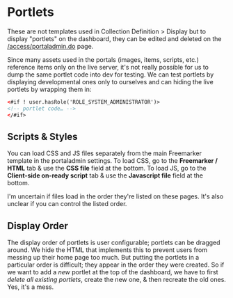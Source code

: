 # Portlets

These are not templates used in Collection Definition > Display but to display "portlets" on the dashboard, they can be edited and deleted on the [/access/portaladmin.do](https://vault.cca.edu/access/portaladmin.do) page.

Since many assets used in the portals (images, items, scripts, etc.) reference items only on the live server, it's not really possible for us to dump the same portlet code into dev for testing. We can test portlets by displaying developmental ones only to ourselves and can hiding the live portlets by wrapping them in:

```html
<#if ! user.hasRole('ROLE_SYSTEM_ADMINISTRATOR')>
<!-- portlet code… -->
</#if>
```

## Scripts & Styles

You can load CSS and JS files separately from the main Freemarker template in the portaladmin settings. To load CSS, go to the **Freemarker / HTML** tab & use the **CSS file** field at the bottom. To load JS, go to the **Client-side on-ready script** tab & use the **Javascript file** field at the bottom.

I'm uncertain if files load in the order they're listed on these pages. It's also unclear if you can control the listed order.

## Display Order

The display order of portlets is user configurable; portlets can be dragged around. We hide the HTML that implements this to prevent users from messing up their home page too much. But putting the portlets in a particular order is difficult; they appear in the order they were created. So if we want to add a _new_ portlet at the top of the dashboard, we have to first _delete all existing portlets_, create the new one, & then recreate the old ones. Yes, it's a mess.
